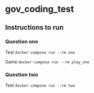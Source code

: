 # gov_coding_test

## Instructions to run
### Question one

Test
`docker-compose run --rm one`

Game
`docker-compose run --rm play_one`

### Question two

Test
`docker-compose run --rm two`
